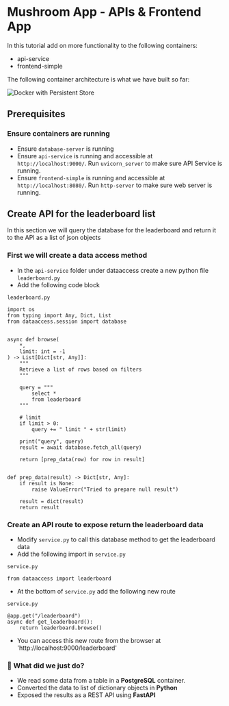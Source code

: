 # Mushroom App - APIs & Frontend App

In this tutorial add on more functionality to the following containers:
* api-service
* frontend-simple

The following container architecture is what we have built so far:

![Docker with Persistent Store](https://storage.googleapis.com/public_colab_images/docker/docker_with_network.png)


## Prerequisites

### Ensure containers are running
- Ensure `database-server` is running
- Ensure `api-service` is running and accessible at `http://localhost:9000/`. Run `uvicorn_server` to make sure API Service is running.
- Ensure `frontend-simple` is running and accessible at `http://localhost:8080/`. Run `http-server` to make sure web server is running.

## Create API for the leaderboard list

In this section we will query the database for the leaderboard and return it to the API as a list of json objects

### First we will create a data access method
- In the `api-service` folder under dataaccess create a new python file `leaderboard.py`
- Add the following code block

`leaderboard.py`
```
import os
from typing import Any, Dict, List
from dataaccess.session import database


async def browse(
    *,
    limit: int = -1
) -> List[Dict[str, Any]]:
    """
    Retrieve a list of rows based on filters
    """

    query = """
        select *
        from leaderboard
    """

    # limit
    if limit > 0:
        query += " limit " + str(limit)

    print("query", query)
    result = await database.fetch_all(query)

    return [prep_data(row) for row in result]


def prep_data(result) -> Dict[str, Any]:
    if result is None:
        raise ValueError("Tried to prepare null result")

    result = dict(result)
    return result
```

### Create an API route to expose return the leaderboard data
- Modify `service.py` to call this database method to get the leaderboard data
- Add the following import in `service.py`

`service.py`
```
from dataaccess import leaderboard
```

- At the bottom of `service.py` add the following new route

`service.py`
```
@app.get("/leaderboard")
async def get_leaderboard():
    return leaderboard.browse()
```

- You can access this new route from the browser at 'http://localhost:9000/leaderboard'

### 🎉 What did we just do? 
* We read some data from a table in a **PostgreSQL** container. 
* Converted the data to list of dictionary objects in **Python** 
* Exposed the results as a REST API using **FastAPI**
